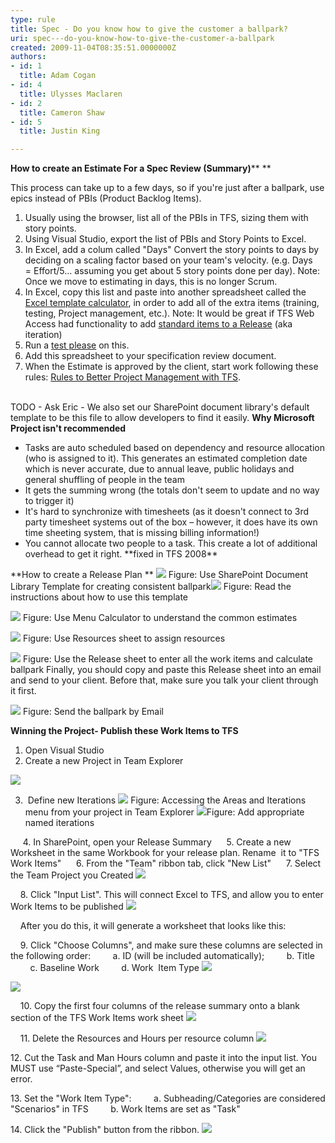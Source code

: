 ```yaml
---
type: rule
title: Spec - Do you know how to give the customer a ballpark?
uri: spec---do-you-know-how-to-give-the-customer-a-ballpark
created: 2009-11-04T08:35:51.0000000Z
authors:
- id: 1
  title: Adam Cogan
- id: 4
  title: Ulysses Maclaren
- id: 2
  title: Cameron Shaw
- id: 5
  title: Justin King

---
```


 
**How to create an Estimate For a Spec Review (Summary)****
**

This process can take up to a few days, so if you're just after a ballpark, use epics instead of PBIs (Product Backlog Items).

1. Usually using the browser, list all of the PBIs in TFS, sizing them with story points.
2. Using Visual Studio, export the list of PBIs and Story Points to Excel.
3. In Excel, add a colum called "Days"
Convert the story points to days by deciding on a scaling factor based on your team's velocity. (e.g. Days = Effort/5... assuming you get about 5 story points done per day). 
Note: Once we move to estimating in days, this is no longer Scrum.
4. In Excel, copy this list and paste into another spreadsheet called the [Excel template calcul​ator](/Documents/SSWPrioritiesEstimatesTemplate.xlsx), in order to add all of the extra items (training, testing, Project management, etc.).
Note: It would be great if TFS Web Access had functionality to add [standard items to a Release](http&#58;//www.ssw.com.au/ssw/Standards/BetterSoftwareSuggestions/TeamFoundationServer.aspx#StandardItems) (aka iteration)
5. Run a [test please](/do-you-conduct-a-＂test-please＂-internally-and-then-with-the-client) on this.
6. Add this spreadsheet to your specification review document.
7. When the Estimate is approved by the client, start work following these rules: [Rules to Better Project Management with TFS](http&#58;//www.ssw.com.au/ssw/Standards/Rules/RulesToBetterProjectManagementWithTFS.aspx).

<br>TODO - Ask Eric - We also set our SharePoint document library's default template to be this file to allow developers to find it easily. ​​​ 
**Why Microsoft Project isn't recommended**

- Tasks are auto scheduled based on dependency and resource allocation (who is assigned to it). This generates an estimated completion date which is never accurate, due to annual leave, public holidays and general shuffling of people in the team
- It gets the summing wrong (the totals don't seem to update and no way to trigger it)
- It's hard to synchronize with timesheets (as it doesn't connect to 3rd party timesheet systems out of the box – however, it does have its own time sheeting system, that is missing billing information!)
- You cannot allocate two people to a task. This create a lot of additional overhead to get it right. \*\*fixed in TFS 2008\*\*




**How to create a Release Plan
**
![](/PublishingImages/SSWBallPark-SharePointTemplate.jpg) Figure: Use SharePoint Document Library Template for creating consistent ballpark![](/PublishingImages/SSWBallPark-SharePointTemplate-Instructions.jpg) Figure: Read the instructions about how to use this template 

![](/PublishingImages/SSWBallPark-SharePointTemplate-MenuCalc.jpg) Figure: Use Menu Calculator to understand the common estimates 

![](/PublishingImages/SSWBallPark-SharePointTemplate-Resources.jpg) Figure: Use Resources sheet to assign resources 

![](/PublishingImages/SSWBallPark-SharePointTemplate-Ballpark.jpg) Figure: Use the Release sheet to enter all the work items and calculate ballpark 
Finally, you should copy and paste this Release sheet into an email and send to your client. Before that, make sure you talk your client through it first. 

![](/PublishingImages/SSWBallPark-SharePointTemplate-Email.jpg) Figure: Send the ballpark by Email     

**Winning the Project- Publish these Work Items to TFS**

1. Open Visual Studio
2. Create a new Project in Team Explorer


![](/PublishingImages/CreateNewProjectInTE.jpg)

3.  Define new Iterations
![](/PublishingImages/AreasAndIterations.jpg)
Figure: Accessing the Areas and Iterations menu from your project in Team Explorer
![](/PublishingImages/NamedIterations.jpg)Figure: Add appropriate named iterations

     4. In SharePoint, open your Release Summary
     5. Create a new Worksheet in the same Workbook for your release plan. Rename  it to "TFS Work Items"
     6. From the "Team" ribbon tab, click "New List"
     7. Select the Team Project you Created
![](/PublishingImages/TeamProjectYouCreate.jpg)

    8. Click "Input List". This will connect Excel to TFS, and allow you to enter Work Items to be published
![](/PublishingImages/InputList.jpg)

    After you do this, it will generate a worksheet that looks like this:


    9. Click "Choose Columns", and make sure these columns are selected in the following order:
        a. ID (will be included automatically);
        b. Title
        c. Baseline Work
        d. Work  Item Type
![](/PublishingImages/ChooseColumns.jpg)

![](/PublishingImages/Columns.jpg)


    10. Copy the first four columns of the release summary onto a blank section of the TFS Work Items work sheet
![](/PublishingImages/CopyColumnsToWorksheet.jpg)

    11. Delete the Resources and Hours per resource column
![](/PublishingImages/DeleteRHColumn.jpg)

12. Cut the Task and Man Hours column and paste it into the input list. You MUST use “Paste-Special”, and select Values, otherwise you will get an error.

13. Set the "Work Item Type":
        a. Subheading/Categories are considered "Scenarios" in TFS
        b. Work Items are set as "Task"

14. Click the "Publish" button from the ribbon. 
![](/PublishingImages/ClickPublish.jpg)


